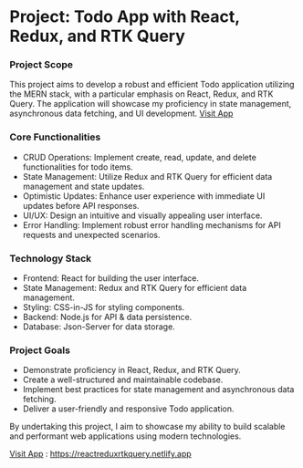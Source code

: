 # Project: Todo App with React, Redux, and RTK Query

### Project Scope

This project aims to develop a robust and efficient Todo application utilizing the MERN stack, with a particular emphasis on React, Redux, and RTK Query. The application will showcase my proficiency in state management, asynchronous data fetching, and UI development.
[Visit App](https://reactreduxrtkquery.netlify.app/)

### Core Functionalities

- CRUD Operations: Implement create, read, update, and delete functionalities for todo items.
- State Management: Utilize Redux and RTK Query for efficient data management and state updates.
- Optimistic Updates: Enhance user experience with immediate UI updates before API responses.
- UI/UX: Design an intuitive and visually appealing user interface.
- Error Handling: Implement robust error handling mechanisms for API requests and unexpected scenarios.

### Technology Stack

- Frontend: React for building the user interface.
- State Management: Redux and RTK Query for efficient data management.
- Styling: CSS-in-JS for styling components.
- Backend: Node.js for API & data persistence.
- Database: Json-Server for data storage.

### Project Goals

- Demonstrate proficiency in React, Redux, and RTK Query.
- Create a well-structured and maintainable codebase.
- Implement best practices for state management and asynchronous data fetching.
- Deliver a user-friendly and responsive Todo application.

By undertaking this project, I aim to showcase my ability to build scalable and performant web applications using modern technologies.

[Visit App](https://reactreduxrtkquery.netlify.app/) : https://reactreduxrtkquery.netlify.app

